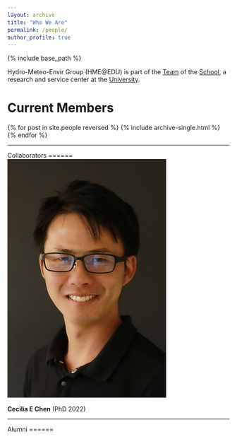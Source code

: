 ```yaml
---
layout: archive
title: "Who We Are"
permalink: /people/
author_profile: true
---
```


{% include base_path %}

Hydro-Meteo-Envir Group (HME@EDU) is part of the [Team]() of the [School](), a research and service center at the [University]().

Current Members
======

{% for post in site.people reversed %}
  {% include archive-single.html %}
{% endfor %}

<hr> 
Collaborators
======

<img src="/images/profile.jpg" alt="Avatar" class="avatar"/>

**Cecilia E Chen** (PhD 2022) 
<br/>



<hr> 
Alumni
======

